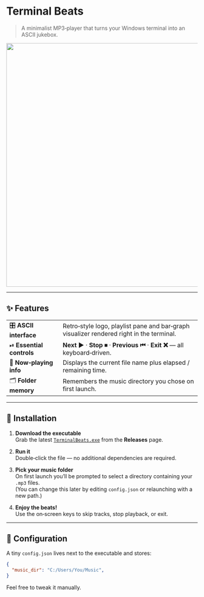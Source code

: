# Terminal Beats

> A minimalist MP3‑player that turns your Windows terminal into an ASCII jukebox.

<p align="center">
  <img src="https://jumpshare.com/s/AekHp9eSp8i2tegiAU4g" width="640"/>
</p>

---

## ✨ Features

| | |
|---|---|
| 🎛 **ASCII interface** | Retro‑style logo, playlist pane and bar‑graph visualizer rendered right in the terminal. |
| ⏯ **Essential controls** | **Next ▶️** · **Stop ⏹** · **Previous ⏮** · **Exit ❌** — all keyboard‑driven. |
| 📜 **Now‑playing info** | Displays the current file name plus elapsed / remaining time. |
| 🗂 **Folder memory** | Remembers the music directory you chose on first launch. |

---

## 🚀 Installation

1. **Download the executable**  
   Grab the latest [`TerminalBeats.exe`](https://github.com/RomFuture/mp-inTerminal/releases/tag/ReadmeTag/TerminalBeats.exe) from the **Releases** page.

2. **Run it**  
   Double‑click the file — no additional dependencies are required.

3. **Pick your music folder**  
   On first launch you’ll be prompted to select a directory containing your `.mp3` files.  
   (You can change this later by editing `config.json` or relaunching with a new path.)

4. **Enjoy the beats!**  
   Use the on‑screen keys to skip tracks, stop playback, or exit.

---

## 📝 Configuration
A tiny `config.json` lives next to the executable and stores:

```json
{
  "music_dir": "C:/Users/You/Music",
}
```

Feel free to tweak it manually.
